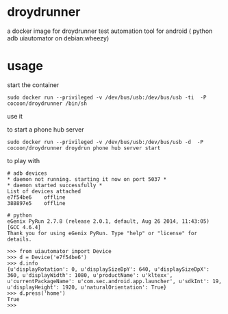 droydrunner
===========

a docker image for droydrunner test automation tool for android  ( python adb uiautomator on debian:wheezy)



usage
=====

start the container

```
sudo docker run --privileged -v /dev/bus/usb:/dev/bus/usb -ti  -P cocoon/droydrunner /bin/sh
```



use it

to start a phone hub server

```
sudo docker run --privileged -v /dev/bus/usb:/dev/bus/usb -d  -P cocoon/droydrunner droydrun phone hub server start
```


to play with

```
# adb devices
* daemon not running. starting it now on port 5037 *
* daemon started successfully *
List of devices attached
e7f54be6	offline
388897e5	offline

# python
eGenix PyRun 2.7.8 (release 2.0.1, default, Aug 26 2014, 11:43:05)
[GCC 4.6.4]
Thank you for using eGenix PyRun. Type "help" or "license" for details.

>>> from uiautomator import Device
>>> d = Device('e7f54be6')
>>> d.info
{u'displayRotation': 0, u'displaySizeDpY': 640, u'displaySizeDpX': 360, u'displayWidth': 1080, u'productName': u'kltexx', u'currentPackageName': u'com.sec.android.app.launcher', u'sdkInt': 19, u'displayHeight': 1920, u'naturalOrientation': True}
>>> d.press('home')
True
>>>



```